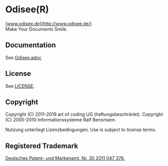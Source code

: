 # Odisee(R)

[www.odisee.de](http://www.odisee.de/)  
Make Your Documents Smile.

## Documentation

See [Odisee.adoc](file://src/main/asciidoc/Odisee.adoc)

## License

See [LICENSE](LICENSE).

## Copyright

Copyright (C) 2011-2019 art of coding UG (haftungsbeschränkt).
Copyright (C) 2005-2010 Informationssysteme Ralf Bensmann.

Nutzung unterliegt Lizenzbedingungen. Use is subject to license terms.

## Registered Trademark

[Deutsches Patent- und Markenamt, Nr. 30 2011 047 376.](http://register.dpma.de/DPMAregister/marke/register/3020110473765/DE)
